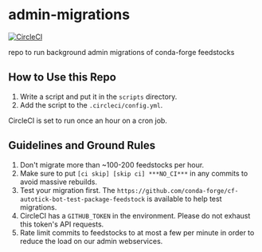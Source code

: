 # admin-migrations
[![CircleCI](https://circleci.com/gh/conda-forge/admin-migrations.svg?style=svg)](https://circleci.com/gh/conda-forge/admin-migrations)

repo to run background admin migrations of conda-forge feedstocks

## How to Use this Repo

1. Write a script and put it in the `scripts` directory.
2. Add the script to the `.circleci/config.yml`.

CircleCI is set to run once an hour on a cron job.

## Guidelines and Ground Rules

1. Don't migrate more than ~100-200 feedstocks per hour.
2. Make sure to put `[ci skip] [skip ci] ***NO_CI***` in any commits to
   avoid massive rebuilds.
3. Test your migration first. The `https://github.com/conda-forge/cf-autotick-bot-test-package-feedstock`
   is available to help test migrations.
4. CircleCI has a `GITHUB_TOKEN` in the environment. Please do not exhaust this
   token's API requests.
5. Rate limit commits to feedstocks to at most a few per minute in order to reduce
   the load on our admin webservices.
